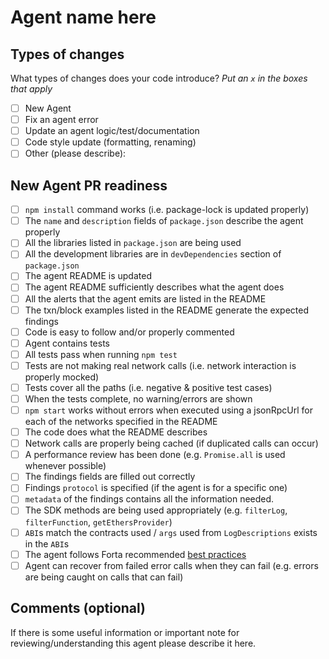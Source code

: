 # Agent name here

## Types of changes

What types of changes does your code introduce?
_Put an `x` in the boxes that apply_

- [ ] New Agent
- [ ] Fix an agent error
- [ ] Update an agent logic/test/documentation
- [ ] Code style update (formatting, renaming)
- [ ] Other (please describe):

## New Agent PR readiness

- [ ] `npm install` command works (i.e. package-lock is updated properly)
- [ ] The `name` and `description` fields of `package.json` describe the agent properly
- [ ] All the libraries listed in `package.json` are being used
- [ ] All the development libraries are in `devDependencies` section of `package.json`
- [ ] The agent README is updated
- [ ] The agent README sufficiently describes what the agent does
- [ ] All the alerts that the agent emits are listed in the README
- [ ] The txn/block examples listed in the README generate the expected findings
- [ ] Code is easy to follow and/or properly commented
- [ ] Agent contains tests
- [ ] All tests pass when running `npm test`
- [ ] Tests are not making real network calls (i.e. network interaction is properly mocked)
- [ ] Tests cover all the paths (i.e. negative & positive test cases)
- [ ] When the tests complete, no warning/errors are shown
- [ ] `npm start` works without errors when executed using a jsonRpcUrl for each of the networks specified in the README
- [ ] The code does what the README describes
- [ ] Network calls are properly being cached (if duplicated calls can occur)
- [ ] A performance review has been done (e.g. `Promise.all` is used whenever possible)
- [ ] The findings fields are filled out correctly
- [ ] Findings `protocol` is specified (if the agent is for a specific one)
- [ ] `metadata` of the findings contains all the information needed.
- [ ] The SDK methods are being used appropriately (e.g. `filterLog`, `filterFunction`, `getEthersProvider`)
- [ ] `ABI`s match the contracts used / `args` used from `LogDescriptions` exists in the `ABI`s
- [ ] The agent follows Forta recommended [best practices](https://docs.forta.network/en/latest/best-practices/)
- [ ] Agent can recover from failed error calls when they can fail (e.g. errors are being caught on calls that can fail)

## Comments (optional)

If there is some useful information or important note for reviewing/understanding this agent please describe it here.
